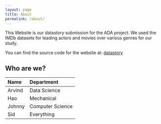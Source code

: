 ```yaml
---
layout: page
title: About
permalink: /about/
---
```


This Website is our datastory submission for the ADA project. We used the IMDb datasets for leading actors and movies over various genres for our study. 

You can find the source code for the website at:
[datastory](https://github.com/arvind6599/datastory)

## Who are we?

| Name    | Department    | 
|:-------------|:------------------|
| Arvind           | Data Science | 
| Hao | Mechanical  |
| Johnny           | Computer Science     |
| Sid           | Everything |


